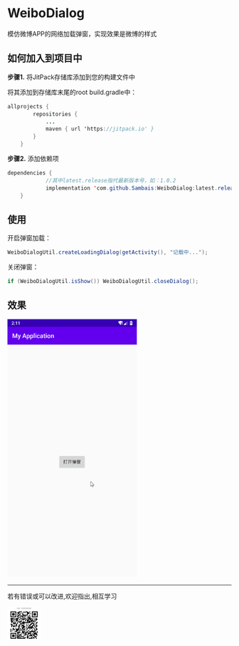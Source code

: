 # WeiboDialog

模仿微博APP的网络加载弹窗，实现效果是微博的样式 



## 如何加入到项目中

**步骤1.**  将JitPack存储库添加到您的构建文件中 

将其添加到存储库末尾的root build.gradle中：

```java
allprojects {
		repositories {
			...
			maven { url 'https://jitpack.io' }
		}
	}
```

 **步骤2.** 添加依赖项 

```java
dependencies {
    		//其中latest.release指代最新版本号，如：1.0.2
	        implementation 'com.github.Sambais:WeiboDialog:latest.release'
	}
```



##  使用

开启弹窗加载：

```java
WeiboDialogUtil.createLoadingDialog(getActivity(), "记载中...");
```

关闭弹窗：

```java
if (WeiboDialogUtil.isShow()) WeiboDialogUtil.closeDialog();
```

 

## 效果

<img src="https://raw.githubusercontent.com/Sambais/WeiboDialog/master/images/weibodialog.gif" style="zoom:67%;" />

------



若有错误或可以改进,欢迎指出,相互学习

  <img src="https://raw.githubusercontent.com/Sambais/WeiboDialog/master/images/8D7A37EAEECB1ED8C7DE294C22DEF74D.jpg" style="zoom: 25%;" />

